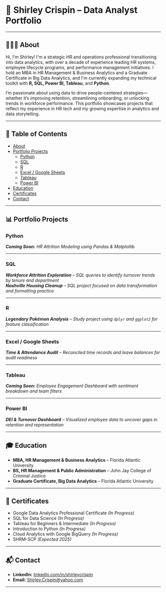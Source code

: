 # 📂 Shirley Crispin – Data Analyst Portfolio

---

## 👩🏽‍💻 About

Hi, I'm Shirley! I'm a strategic HR and operations professional transitioning into data analytics, with over a decade of experience leading HR systems, employee lifecycle programs, and performance management initiatives. I hold an MBA in HR Management & Business Analytics and a Graduate Certificate in Big Data Analytics, and I'm currently expanding my technical toolkit with **R, SQL, Power BI, Tableau**, and **Python**.

I’m passionate about using data to drive people-centered strategies—whether it’s improving retention, streamlining onboarding, or unlocking trends in workforce performance. This portfolio showcases projects that reflect my experience in HR tech and my growing expertise in analytics and data storytelling.

---

## 📘 Table of Contents

- [About](#about)
- [Portfolio Projects](#portfolio-projects)
  - [Python](#python)
  - [SQL](#sql)
  - [R](#r)
  - [Excel / Google Sheets](#excel--google-sheets)
  - [Tableau](#tableau)
  - [Power BI](#power-bi)
- [Education](#education)
- [Certificates](#certificates)
- [Contact](#contact)

---

## 📊 Portfolio Projects

### Python
_**Coming Soon:** HR Attrition Modeling using Pandas & Matplotlib_

---

### SQL
_**Workforce Attrition Exploration** – SQL queries to identify turnover trends by tenure and department_  
_**Nashville Housing Cleanup** – SQL project focused on data transformation and formatting practice_

---

### R
_**Legendary Pokémon Analysis** – Study project using `dplyr` and `ggplot2` for feature classification_

---

### Excel / Google Sheets
_**Time & Attendance Audit** – Reconciled time records and leave balances for audit readiness_

---

### Tableau
_**Coming Soon:** Employee Engagement Dashboard with sentiment breakdown and team filters_

---

### Power BI
_**DEI & Turnover Dashboard** – Visualized employee data to uncover gaps in retention and representation_

---

## 🎓 Education

- **MBA, HR Management & Business Analytics** – Florida Atlantic University  
- **BS, HR Management & Public Administration** – John Jay College of Criminal Justice  
- **Graduate Certificate, Big Data Analytics** – Florida Atlantic University

---

## 📜 Certificates

- Google Data Analytics Professional Certificate *(In Progress)*  
- SQL for Data Science *(In Progress)*  
- Tableau for Beginners & Intermediate *(In Progress)*  
- Introduction to Python *(In Progress)*  
- Cloud Analytics with Google BigQuery *(In Progress)*  
- SHRM-SCP *(Expected 2025)*

---

## 📬 Contact

- **LinkedIn:** [linkedin.com/in/shirleycrispin](https://www.linkedin.com/in/shirleycrispin)  
- **Email:** Shirley.Crispin@yahoo.com

---
